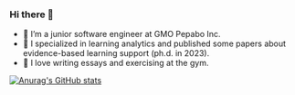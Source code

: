 ### Hi there 👋

- 🔭 I’m a junior software engineer at GMO Pepabo Inc.
- 🌱 I specialized in learning analytics and published some papers about evidence-based learning support (ph.d. in 2023).
- 👯 I love writing essays and exercising at the gym.

[![Anurag's GitHub stats](https://github-readme-stats.vercel.app/api?username=kromiii)](https://github.com/anuraghazra/github-readme-stats)

<!--
**kromiii/kromiii** is a ✨ _special_ ✨ repository because its `README.md` (this file) appears on your GitHub profile.

Here are some ideas to get you started:

- 🔭 I’m currently working on ...
- 🌱 I’m currently learning ...
- 👯 I’m looking to collaborate on ...
- 🤔 I’m looking for help with ...
- 💬 Ask me about ...
- 📫 How to reach me: ...
- 😄 Pronouns: ...
- ⚡ Fun fact: ...
-->
